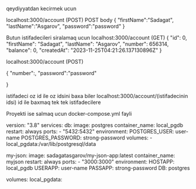 qeydiyyatdan kecirmek ucun

localhost:3000/account (POST)
POST body
{
  "firstName":"Sadagat",
  "lastName":"Asgarov",
  "password":"password"
}

Butun istifadecileri siralamaq ucun
localhost:3000/account (GET)
{
  "id": 0,
  "firstName": "Sadagat",
  "lastName": "Asgarov",
  "number": 656314,
  "balance": 0,
  "createdAt": "2023-11-25T04:21:26.137130896Z"
}

localhost:3000/account (POST)

  {
    "number":,
    "password":"password"

  }

istifadeci oz id ile oz idsini baxa biler
localhost:3000/account/(istifadecinin idsi)
id ile baxmaq tek tek istifadecilere


Proyekti ise salmaq ucun docker-compose.yml fayli

version: "3.8"
services:
  db:
    image: postgres
    container_name: local_pgdb
    restart: always
    ports:
      - "5432:5432"
    environment:
      POSTGRES_USER: user-name
      POSTGRES_PASSWORD: strong-password
    volumes:
      - local_pgdata:/var/lib/postgresql/data


  my-json:
    image: sadagatasgarov/my-json-app:latest
    container_name: myjson
    restart: always
    ports:
      - "3000:3000"
    environment:
      HOSTAPP: local_pgdb
      USERAPP: user-name
      PASSAPP: strong-password
      DB: postgres

volumes:
  local_pgdata:

